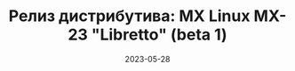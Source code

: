 ---
layout: post
title: "Релиз дистрибутива: MX Linux MX-23 \"Libretto\" (beta 1)"
date: 2023-05-28   
---